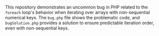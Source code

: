 This repository demonstrates an uncommon bug in PHP related to the `foreach` loop's behavior when iterating over arrays with non-sequential numerical keys. The `bug.php` file shows the problematic code, and `bugSolution.php` provides a solution to ensure predictable iteration order, even with non-sequential keys.